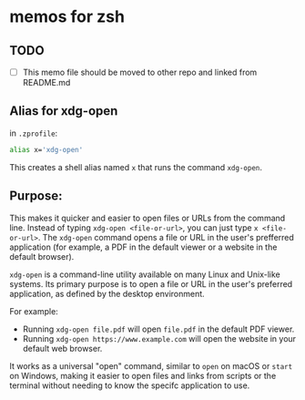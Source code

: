 # memos for zsh

## TODO

- [ ] This memo file should be moved to other repo and linked from README.md

## Alias for xdg-open

in `.zprofile`:

```bash
alias x='xdg-open'
```
This creates a shell alias named `x` that runs the command `xdg-open`.

## Purpose:
This makes it quicker and easier to open files or URLs from the command line.
Instead of typing `xdg-open <file-or-url>`, you can just type `x <file-or-url>`.
The `xdg-open` command opens a file or URL in the user's prefferred application (for example, a PDF in the default viewer or a website in the default browser).

`xdg-open` is a command-line utility available on many Linux and Unix-like systems.
Its primary purpose is to open a file or URL in the user's preferred application, as defined by the desktop environment.

For example:

* Running `xdg-open file.pdf` will open `file.pdf` in the default PDF viewer.
* Running `xdg-open https://www.example.com` will open the website in your default web browser.

It works as a universal "open" command, similar to `open` on macOS or `start` on Windows, making it easier to open files and links from scripts or the terminal without needing to know the specifc application to use.
